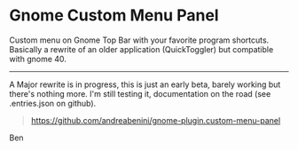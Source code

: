 # Gnome Custom Menu Panel
Custom menu on Gnome Top Bar with your favorite program shortcuts.
Basically a rewrite of an older application (QuickToggler) but compatible with gnome 40.

---

A Major rewrite is in progress, this is just an early beta, barely working but there's nothing more.
I'm still testing it, documentation on the road (see .entries.json on github).

> https://github.com/andreabenini/gnome-plugin.custom-menu-panel

Ben
